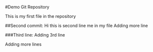 #Demo Git Repository

This is my first file in the repository


##Second commit:
Hi this is second line me in my file
Adding more line


###Third line:
Adding 3rd line

Adding more lines
